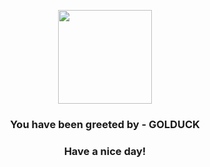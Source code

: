 <p align="center">
            <img src="https://raw.githubusercontent.com/PokeAPI/sprites/master/sprites/pokemon/55.png" width="150" height="150">
          </p>
          <h3 align="center">You have been greeted by - <b>GOLDUCK</b></h3>
          <h3 align="center">Have a nice day!</h3>
